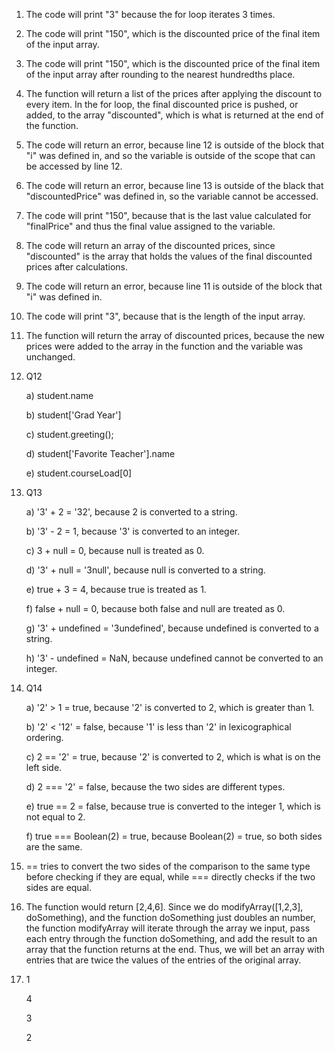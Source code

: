 1) The code will print "3" because the for loop iterates 3 times.
2) The code will print "150", which is the discounted price of the final item of the input array.
3) The code will print "150", which is the discounted price of the final item of the input array after rounding to the nearest hundredths place.
4) The function will return a list of the prices after applying the discount to every item. In the for loop, the final discounted price is pushed, or added, to the array "discounted", which is what is returned at the end of the function.
5) The code will return an error, because line 12 is outside of the block that "i" was defined in, and so the variable is outside of the scope that can be accessed by line 12.
6) The code will return an error, because line 13 is outside of the black that "discountedPrice" was defined in, so the variable cannot be accessed.
7) The code will print "150", because that is the last value calculated for "finalPrice" and thus the final value assigned to the variable.
8) The code will return an array of the discounted prices, since "discounted" is the array that holds the values of the final discounted prices after calculations.
9) The code will return an error, because line 11 is outside of the block that "i" was defined in.
10) The code will print "3", because that is the length of the input array.
11) The function will return the array of discounted prices, because the new prices were added to the array in the function and the variable was unchanged.
12) Q12
    
    a) student.name
    
    b) student['Grad Year']
    
    c) student.greeting();
    
    d) student['Favorite Teacher'].name
    
    e) student.courseLoad[0]
    
13) Q13
    
    a) '3' + 2 = '32', because 2 is converted to a string.
    
    b) '3' - 2 = 1, because '3' is converted to an integer.
    
    c) 3 + null = 0, because null is treated as 0.
    
    d) '3' + null = '3null', because null is converted to a string.
    
    e) true + 3 = 4, because true is treated as 1.
    
    f) false + null = 0, because both false and null are treated as 0.
    
    g) '3' + undefined = '3undefined', because undefined is converted to a string.
    
    h) '3' - undefined = NaN, because undefined cannot be converted to an integer.
    
14) Q14

    a) '2' > 1 = true, because '2' is converted to 2, which is greater than 1.
    
    b) '2' < '12' = false, because '1' is less than '2' in lexicographical ordering.
    
    c) 2 == '2' = true, because '2' is converted to 2, which is what is on the left side.
    
    d) 2 === '2' = false, because the two sides are different types.
    
    e) true == 2 = false, because true is converted to the integer 1, which is not equal to 2.
    
    f) true === Boolean(2) = true, because Boolean(2) = true, so both sides are the same.
    
    
15) == tries to convert the two sides of the comparison to the same type before checking if they are equal, while === directly checks if the two sides are equal.
17) The function would return [2,4,6]. Since we do modifyArray([1,2,3], doSomething), and the function doSomething just doubles an number, the function modifyArray will iterate through the array we input, pass each entry through the function doSomething, and add the result to an array that the function returns at the end. Thus, we will bet an array with entries that are twice the values of the entries of the original array.
19) 1

    4
    
    3
    
    2
